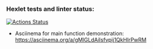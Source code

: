 ### Hexlet tests and linter status:
[![Actions Status](https://github.com/Enoferge/frontend-project-46/actions/workflows/hexlet-check.yml/badge.svg)](https://github.com/Enoferge/frontend-project-46/actions)

* Asciinema for main function demonstration:
https://asciinema.org/a/gMlGLdAiIsfvpij1QkHIrPwRM